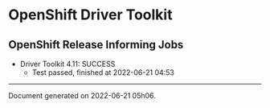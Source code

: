 
OpenShift Driver Toolkit
========================

OpenShift Release Informing Jobs
--------------------------------



* Driver Toolkit 4.11: SUCCESS
  - Test passed, finished at 2022-06-21 04:53






---
Document generated on 2022-06-21 05h06.
